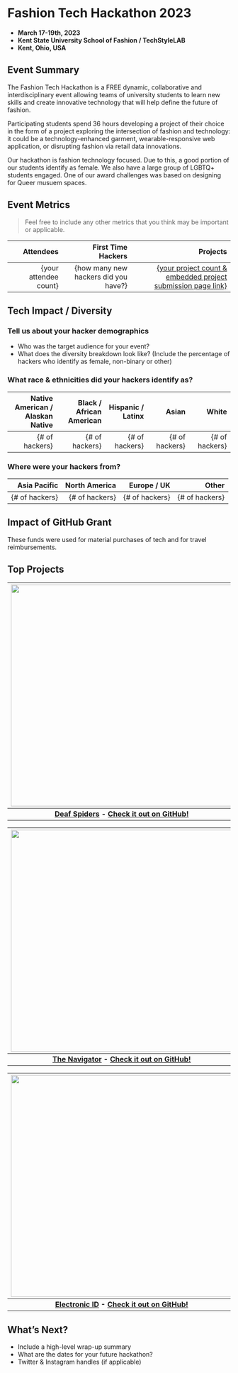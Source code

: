 # Fashion Tech Hackathon 2023
 - **March 17-19th, 2023** 
 - **Kent State University School of Fashion /  TechStyleLAB**
 - **Kent, Ohio, USA**  

## Event Summary

The Fashion Tech Hackathon is a FREE dynamic, collaborative and interdisciplinary event allowing teams of university students to learn new skills and create innovative technology that will help define the future of fashion.

Participating students spend 36 hours developing a project of their choice in the form of a project exploring the intersection of fashion and technology: it could be a technology-enhanced garment, wearable-responsive web application, or disrupting fashion via retail data innovations.

Our hackathon is fashion technology focused. Due to this, a good portion of our students identify as female. We also have a large group of LGBTQ+ students engaged. One of our award challenges was based on designing for Queer musuem spaces.


## Event Metrics 
> Feel free to include any other metrics that you think may be important or applicable. 

| Attendees |First Time Hackers| Projects|
|---------------:|--------------:|------------:|
|{your attendee count}|{how many new hackers did you have?}|[{your project count & embedded project submission page link}](https://abstracthacks.devpost.com/project-gallery)| 

## Tech Impact / Diversity 

### Tell us about your hacker demographics
 - Who was the target audience for your event? <br> 
 - What does the diversity breakdown look like? (Include the percentage of hackers who identify as female, non-binary or other) <br>

### What race & ethnicities did your hackers identify as?
| Native American / <br> Alaskan Native | Black / <br> African American | Hispanic / <br> Latinx | Asian | White |
|---------------:|--------------:|------------:|---------:|--------:|
|{# of hackers}|{# of hackers}|{# of hackers}|{# of hackers}|{# of hackers}|


### Where were your hackers from?
| Asia Pacific | North America | Europe / UK | Other |
|---------------:|--------------:|------------:|---------:|
|{# of hackers}|{# of hackers}|{# of hackers}|{# of hackers}|

## Impact of GitHub Grant
These funds were used for material purchases of tech and for travel reimbursements.

## Top Projects
| <img src="https://d112y698adiu2z.cloudfront.net/photos/production/software_photos/002/422/470/datas/gallery.jpg" width="500" height="auto"> |
|:--:|
| <b> [Deaf Spiders](https://devpost.com/software/deaf-spiders) - [Check it out on GitHub!](https://github.com/jameeker/DeafSpiders) </b>|

| <img src="https://d112y698adiu2z.cloudfront.net/photos/production/software_thumbnail_photos/002/422/337/datas/medium.png" width="500" height="auto"> |
|:--:|
| <b> [The Navigator](https://devpost.com/software/i-7njiyt) - [Check it out on GitHub!](https://github.com/snowman1701/Fashion-Tech-Hackathon) </b>|

| <img src="https://d2dmyh35ffsxbl.cloudfront.net/assets/defaults/thumbnail-placeholder-8c916ef4da99a222ce6ece077c71c7e282f071f830747b2abb5718018cbfa699.gif" width="500" height="auto"> |
|:--:|
| <b> [Electronic ID](https://devpost.com/software/electronic-id) - [Check it out on GitHub!](https://github.com/redwinger14/FTH2023) </b>|

## What’s Next?
- Include a high-level wrap-up summary <br>
- What are the dates for your future hackathon? <br>
- Twitter & Instagram handles (if applicable)  
